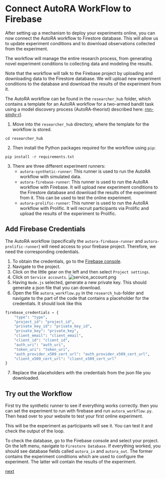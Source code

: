# Connect AutoRA WorkFlow to Firebase

After setting up a mechanism to deploy your experiments online, you can now connect the AutoRA workflow to Firestore database. This will allow us to update experiment conditions and to download observations collected from the experiment.

The workflow will manage the entire research process, from generating novel experiment conditions to collecting data and modeling the results. 

Note that the workflow will talk to the Firebase project by uploading and downloading data to the Firestore database. We will upload new experiment conditions to the database and download the results of the experiment from it. 

The AutoRA workflow can be found in the `researcher_hub` folder, which contains a template for an AutoRA workflow for a two-armed bandit task using a model discovery process (AutoRA-theorist) described here: [rnn-sindy-rl](https://github.com/AutoResearch/autora-theorist-rnn-sindy-rl).


1. Move into the `researcher_hub` directory, where the template for the workflow is stored.

```shell
cd researcher_hub
```

2. Then install the Python packages required for the workflow using `pip`:

```shell
pip install -r requirements.txt
```

3. There are three different experiment runners:
   - `autora-synthetic-runner`: This runner is used to run the AutoRA workflow with simulated data.
   - `autora-firebase-runner`: This runner is used to run the AutoRA workflow with Firebase. It will upload new experiment conditions to the Firestore database and download the results of the experiment from it. This can be used to test the online experiment.
   - `autora-prolific-runner`: This runner is used to run the AutoRA workflow with Prolific. It will recruit participants via Prolific and upload the results of the experiment to Prolific.

## Add Firebase Credentials

The AutoRA workflow (specifically the `autora-firebase-runner` and `autora-prolific-runner`) will need access to your firebase project. Therefore, we need the corresponding credentials. 

1. To obtain the credentials, go to the [Firebase console](https://console.firebase.google.com/).
2. Navigate to the project.
3. Click on the little gear on the left and then select ``Project settings``. 
4. Click on ``Service accounts``.
![service_account.png](../img/service_account.png)
5. Having ``Node.js`` selected, generate a new private key. This should generate a json file that you can download.
6. Open the file `autora_workflow.py` in the `research_hub`-folder and navigate to the part of the code that contains a placeholder for the credentials. It should look like this
```python
firebase_credentials = {
    "type": "type",
    "project_id": "project_id",
    "private_key_id": "private_key_id",
    "private_key": "private_key",
    "client_email": "client_email",
    "client_id": "client_id",
    "auth_uri": "auth_uri",
    "token_uri": "token_uri",
    "auth_provider_x509_cert_url": "auth_provider_x509_cert_url",
    "client_x509_cert_url": "client_x509_cert_url"
}
```
7. Replace the placeholders with the credentials from the json file you downloaded.

## Try out the Workflow

First try the synthetic runner to see if everything works correctly. then you can set the experiment to run with firebase and run `autora_workflow.py`. Then head over to your website to test your first online experiment.

This will be the experiment as participants will see it. You can test it and check the output of the loop.

To check the database, go to the Firebase console and select your project. On the left menu, navigate to ``Firestore Database``. If everything worked, you should see database fields called ``autora_in`` and ``autora_out``. The former contains the experiment conditions which are used to configure the experiment. The latter will contain the results of the experiment.

[next](6-Customization.md)

